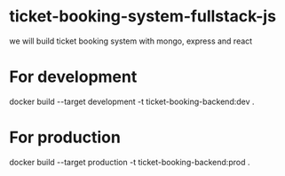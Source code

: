 # ticket-booking-system-fullstack-js
we will build ticket booking system with mongo, express and react

# For development
docker build --target development -t ticket-booking-backend:dev .

# For production
docker build --target production -t ticket-booking-backend:prod .

